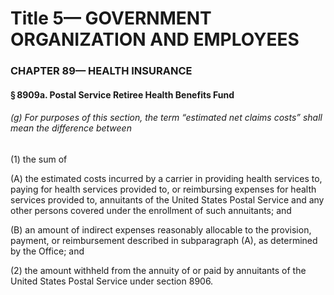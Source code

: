 
# Title 5— GOVERNMENT ORGANIZATION AND EMPLOYEES
### CHAPTER 89— HEALTH INSURANCE
#### § 8909a. Postal Service Retiree Health Benefits Fund
###### (g) For purposes of this section, the term “estimated net claims costs” shall mean the difference between

(1) the sum of

(A) the estimated costs incurred by a carrier in providing health services to, paying for health services provided to, or reimbursing expenses for health services provided to, annuitants of the United States Postal Service and any other persons covered under the enrollment of such annuitants; and

(B) an amount of indirect expenses reasonably allocable to the provision, payment, or reimbursement described in subparagraph (A), as determined by the Office; and

(2) the amount withheld from the annuity of or paid by annuitants of the United States Postal Service under section 8906.
